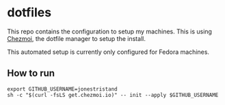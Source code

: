 # dotfiles

This repo contains the configuration to setup my machines. This is using [Chezmoi](https://chezmoi.io), the dotfile manager to setup the install.

This automated setup is currently only configured for Fedora machines.

## How to run

```shell
export GITHUB_USERNAME=jonestristand
sh -c "$(curl -fsLS get.chezmoi.io)" -- init --apply $GITHUB_USERNAME
```
